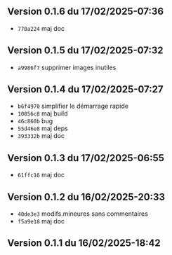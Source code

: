 ## Version 0.1.6 du 17/02/2025-07:36

* `770a224` maj doc

## Version 0.1.5 du 17/02/2025-07:32

* `a9986f7` supprimer images inutiles

## Version 0.1.4 du 17/02/2025-07:27

* `b6f4970` simplifier le démarrage rapide
* `10856c8` maj build
* `46c860b` bug
* `55d46e8` maj deps
* `393332b` maj doc

## Version 0.1.3 du 17/02/2025-06:55

* `61ffc16` maj doc

## Version 0.1.2 du 16/02/2025-20:33

* `40de3e3` modifs.mineures sans commentaires
* `f5a9e18` maj doc

## Version 0.1.1 du 16/02/2025-18:42

